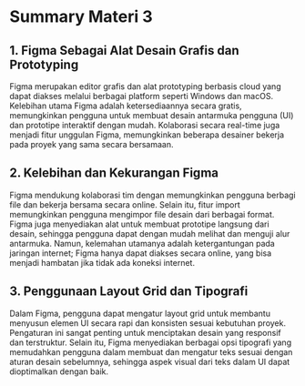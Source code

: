 # Summary Materi 3

## 1. Figma Sebagai Alat Desain Grafis dan Prototyping
Figma merupakan editor grafis dan alat prototyping berbasis cloud yang dapat diakses melalui berbagai platform seperti Windows dan macOS. Kelebihan utama Figma adalah ketersediaannya secara gratis, memungkinkan pengguna untuk membuat desain antarmuka pengguna (UI) dan prototipe interaktif dengan mudah. Kolaborasi secara real-time juga menjadi fitur unggulan Figma, memungkinkan beberapa desainer bekerja pada proyek yang sama secara bersamaan.

## 2. Kelebihan dan Kekurangan Figma
Figma mendukung kolaborasi tim dengan memungkinkan pengguna berbagi file dan bekerja bersama secara online. Selain itu, fitur import memungkinkan pengguna mengimpor file desain dari berbagai format. Figma juga menyediakan alat untuk membuat prototipe langsung dari desain, sehingga pengguna dapat dengan mudah melihat dan menguji alur antarmuka. Namun, kelemahan utamanya adalah ketergantungan pada jaringan internet; Figma hanya dapat diakses secara online, yang bisa menjadi hambatan jika tidak ada koneksi internet.

## 3. Penggunaan Layout Grid dan Tipografi
Dalam Figma, pengguna dapat mengatur layout grid untuk membantu menyusun elemen UI secara rapi dan konsisten sesuai kebutuhan proyek. Pengaturan ini sangat penting untuk menciptakan desain yang responsif dan terstruktur. Selain itu, Figma menyediakan berbagai opsi tipografi yang memudahkan pengguna dalam membuat dan mengatur teks sesuai dengan aturan desain sebelumnya, sehingga aspek visual dari teks dalam UI dapat dioptimalkan dengan baik.
